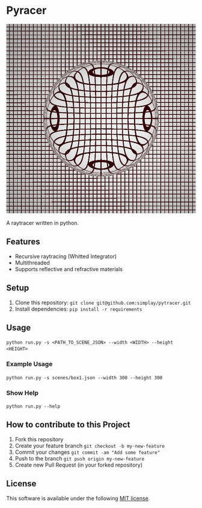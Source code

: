 # Pyracer

![Alt Text](renderings/refractive_example.png)

A raytracer written in python.

## Features

+ Recursive raytracing (Whitted Integrator)
+ Multithreaded
+ Supports reflective and refractive materials

## Setup

1. Clone this repository: `git clone git@github.com:simplay/pytracer.git`
2. Install dependencies: `pip install -r requirements`

## Usage

`python run.py -s <PATH_TO_SCENE_JSON> --width <WIDTH> --height <HEIGHT>`

### Example Usage

`python run.py -s scenes/box1.json --width 300 --height 300`

### Show Help

`python run.py --help`

## How to contribute to this Project

1. Fork this repository
2. Create your feature branch `git checkout -b my-new-feature`
3. Commit your changes `git commit -am "Add some feature"`
4. Push to the branch `git push origin my-new-feature`
5. Create new Pull Request (in your forked repository)

## License

This software is available under the following [MIT license](LICENSE).
